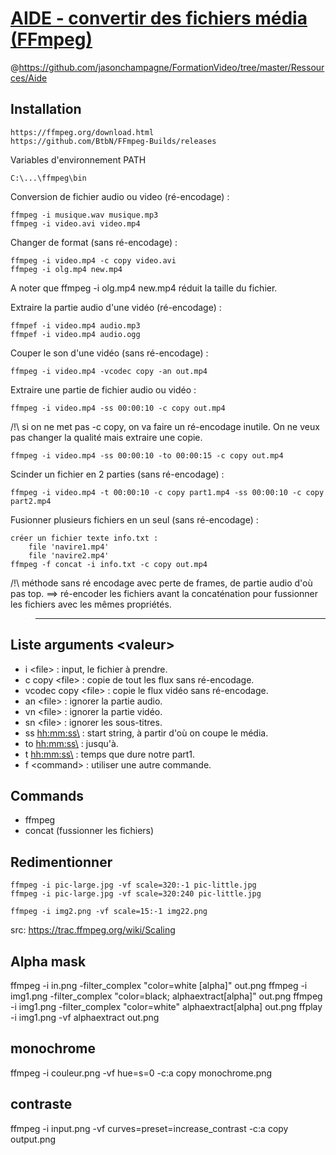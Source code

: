 # [AIDE - convertir des fichiers média (FFmpeg)](https://www.youtube.com/watch?v=gIZzxPgilCA)
@https://github.com/jasonchampagne/FormationVideo/tree/master/Ressources/Aide

## Installation

	https://ffmpeg.org/download.html
	https://github.com/BtbN/FFmpeg-Builds/releases

Variables d'environnement PATH

	C:\...\ffmpeg\bin

Conversion de fichier audio ou video (ré-encodage) :

	ffmpeg -i musique.wav musique.mp3
	ffmpeg -i video.avi video.mp4

Changer de format (sans ré-encodage) :

	ffmpeg -i video.mp4 -c copy video.avi
	ffmpeg -i olg.mp4 new.mp4

A noter que ffmpeg -i olg.mp4 new.mp4 réduit la taille du fichier.

Extraire la partie audio d'une vidéo (ré-encodage) :

	ffmpef -i video.mp4 audio.mp3
	ffmpef -i video.mp4 audio.ogg

Couper le son d'une vidéo (sans ré-encodage) :

	ffmpeg -i video.mp4 -vcodec copy -an out.mp4

Extraire une partie de fichier audio ou vidéo :

	ffmpeg -i video.mp4 -ss 00:00:10 -c copy out.mp4 

/!\ si on ne met pas -c copy, on va faire un ré-encodage inutile. On ne veux pas changer la qualité mais extraire une copie.

	ffmpeg -i video.mp4 -ss 00:00:10 -to 00:00:15 -c copy out.mp4 

Scinder un fichier en 2 parties (sans ré-encodage) :

	ffmpeg -i video.mp4 -t 00:00:10 -c copy part1.mp4 -ss 00:00:10 -c copy part2.mp4

Fusionner plusieurs fichiers en un seul (sans ré-encodage) :

	créer un fichier texte info.txt :
		file 'navire1.mp4'
		file 'navire2.mp4' 
	ffmpeg -f concat -i info.txt -c copy out.mp4 

/!\ méthode sans ré encodage avec perte de frames, de partie audio d'où pas top. ==> ré-encoder les fichiers avant la concaténation pour fussionner les fichiers avec les mêmes propriétés.

>-----------------------------------------------

## Liste arguments \<valeur\>

* i <file\> : input, le fichier à prendre.
* c copy <file\> : copie de tout les flux sans ré-encodage.
* vcodec copy <file\> : copie le flux vidéo sans ré-encodage.
* an <file\> : ignorer la partie audio.
* vn <file\> : ignorer la partie vidéo.
* sn <file\> : ignorer les sous-titres.
* ss <hh:mm:ss\> : start string, à partir d'où on coupe le média.
* to <hh:mm:ss\> : jusqu'à.
* t <hh:mm:ss\> : temps que dure notre part1.
* f <command\> : utiliser une autre commande.

## Commands
* ffmpeg
* concat (fussionner les fichiers)

## Redimentionner

	ffmpeg -i pic-large.jpg -vf scale=320:-1 pic-little.jpg
	ffmpeg -i pic-large.jpg -vf scale=320:240 pic-little.jpg
	
	ffmpeg -i img2.png -vf scale=15:-1 img22.png
src: https://trac.ffmpeg.org/wiki/Scaling

## Alpha mask

ffmpeg -i in.png -filter_complex "color=white [alpha]" out.png
ffmpeg -i img1.png -filter_complex "color=black; alphaextract[alpha]" out.png
ffmpeg -i img1.png -filter_complex "color=white" alphaextract[alpha] out.png
ffplay -i img1.png -vf alphaextract out.png

## monochrome

ffmpeg -i couleur.png -vf hue=s=0 -c:a copy monochrome.png

## contraste

ffmpeg -i input.png -vf curves=preset=increase_contrast -c:a copy output.png